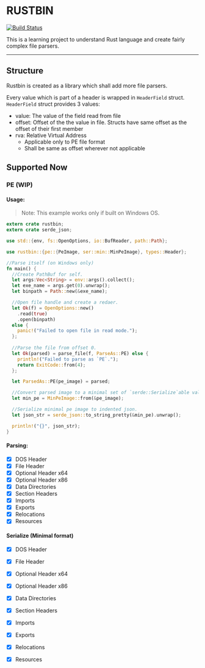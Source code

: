 # RUSTBIN

[![Build Status](https://github.com/sunilkr/rustbin/actions/workflows/build.yml/badge.svg?event=push)](https://github.com/sunilkr/rustbin/actions/workflows/build.yml)

This is a learning project to understand Rust language and create fairly complex file parsers.

---

## Structure

Rustbin is created as a library which shall add more file parsers.

Every value which is part of a header is wrapped in `HeaderField` struct. `HeaderField` struct provides 3 values:

- value: The value of the field read from file
- offset: Offset of the the value in file. Structs have same offset as the offset of their first member
- rva: Relative Virtual Address
  - Applicable only to PE file format
  - Shall be same as offset wherever not applicable

## Supported Now

### PE (WIP)

#### Usage:

>Note: This example works only if built on Windows OS.

```rust
extern crate rustbin;
extern crate serde_json;

use std::{env, fs::OpenOptions, io::BufReader, path::Path};

use rustbin::{pe::{PeImage, ser::min::MinPeImage}, types::Header};

//Parse itself (on Windows only)
fn main() {
  //Create PathBuf for self.
  let args:Vec<String> = env::args().collect();
  let exe_name = args.get(0).unwrap();
  let binpath = Path::new(&exe_name);

  //Open file handle and create a redaer.
  let Ok(f) = OpenOptions::new()
    .read(true)
    .open(binpath)
  else {
    panic!("Failed to open file in read mode.");
  };
  
  //Parse the file from offset 0.
  let Ok(parsed) = parse_file(f, ParseAs::PE) else {
    println!("Failed to parse as `PE`.");
    return ExitCode::from(4);
  };

  let ParsedAs::PE(pe_image) = parsed;

  //Convert parsed image to a minimal set of `serde::Serialize`able values without metadata.
  let min_pe = MinPeImage::from(&pe_image);

  //Serialize minimal pe image to indented json.
  let json_str = serde_json::to_string_pretty(&min_pe).unwrap();

  println!("{}", json_str);
}

```

#### Parsing:

- [x] DOS Header
- [x] File Header
- [x] Optional Header x64
- [x] Optional Header x86
- [x] Data Directories
- [x] Section Headers
- [x] Imports
- [x] Exports
- [x] Relocations
- [x] Resources

#### Serialize (Minimal format)

- [x] DOS Header
- [x] File Header
- [x] Optional Header x64
- [x] Optional Header x86
- [x] Data Directories
- [x] Section Headers
- [x] Imports
- [x] Exports
- [x] Relocations
- [x] Resources

